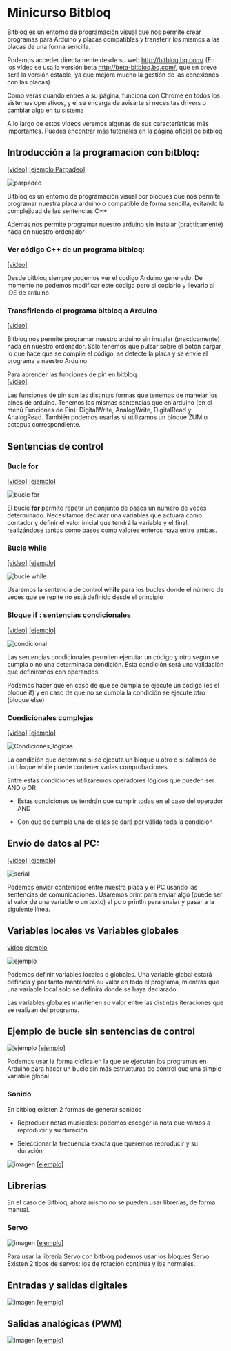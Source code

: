 # Minicurso Bitbloq

Bitbloq es un entorno de programación visual que nos permite crear programas para Arduino y placas compatibles y transferir los mismos a las placas de una forma sencilla. 

Podemos acceder directamente desde su web  http://bitbloq.bq.com/
(En los vídeo se usa la versión beta http://beta-bitbloq.bq.com/, que en breve será la versión estable, ya que mejora mucho la gestión de las conexiones con las placas)

Como verás cuando entres a su página, funciona con Chrome en todos los sistemas operativos, y el se encarga de avisarte si necesitas drivers o cambiar algo en tu sistema

A lo largo de estos vídeos veremos algunas de sus características más importantes. Puedes encontrar más tutoriales en la página [oficial de bitbloq](http://diwo.bq.com/tag/bitbloq/)



## Introducción a la programacion con bitbloq: 
[[vídeo]](http://youtu.be/3hqwEtsN-Wk) [[ejemplo Parpadeo]](./ejemplosBitbloq/parpadeo.xml)

![parpadeo](./ejemplosBitbloq/Parpadeo.png)

Bitbloq es un entorno de programación visual por bloques que nos permite programar nuestra placa arduino o compatible de forma sencilla, evitando la complejidad de las sentencias C++

Además nos permite programar nuestro arduino sin instalar (practicamente) nada en nuestro ordenador


### Ver código C++ de un programa bitbloq:  
[[vídeo]](http://youtu.be/lqEB5Pv8JUs) 

Desde bitbloq siempre podemos ver el codigo Arduino generado. De momento no podemos modificar este código pero si copiarlo y llevarlo al IDE de arduino


### Transfiriendo el programa bitbloq a Arduino 
[[vídeo]](http://youtu.be/OZV2lG3xl18) 

Bitbloq nos permite programar nuestro arduino sin instalar (practicamente) nada en nuestro ordenador. Sólo tenemos que pulsar sobre el botón cargar lo que hace que se compile el código, se detecte la placa y se envíe el programa a naestro Arduino


Para aprender las funciones de pin en bitbloq  
[[vídeo]](http://youtu.be/zKs0-vwoxMM) 

Las funciones de pin son las distintas formas que tenemos de manejar los pines de arduino. Tenemos las mismas sentencias que en arduino (en el menú Funciones de Pin): DigitalWrite, AnalogWrite, DigitalRead y AnalogRead. También podemos usarlas si utilizamos un bloque ZUM o octopus correspondiente.

## Sentencias de control

### Bucle **for**
[[vídeo]](http://youtu.be/0Af8VdF6h24) [[ejemplo]](./ejemplosBitbloq/bucle_for.xml)

![bucle for](./ejemplosBitbloq/Bucle_for.png)

El bucle **for** permite repetir un conjunto de pasos un número de veces determinado. 
Necesitamos  declarar una variables que actuará como contador y definir el valor inicial que tendrá la variable y el final, realizándose tantos como pasos como valores enteros haya entre ambas.

### Bucle **while** 
[[vídeo]](http://youtu.be/894D9hV8paw) [[ejemplo]](./ejemplosBitbloq/bucle_while.xml)

![bucle while](./ejemplosBitbloq/Bucle_while.png)

Usaremos la sentencia de control **while** para los bucles donde el número de veces que se repite no está definido desde el principio

### Bloque **if** : sentencias condicionales
[[vídeo]](http://youtu.be/dXpDCOzsO2U) [[ejemplo]](./ejemplosBitbloq/condicional.xml)

![condicional](./ejemplosBitbloq/condicional.png)

Las sentencias condicionales permiten ejecutar un código y otro según se cumpla o no una determinada condición. Esta condición será una validación que definiremos con operandos.

Podemos hacer que en caso de que se cumpla se ejecute un código (es el bloque if) y en caso de que no se cumpla la condición se ejecute otro (bloque else)

### Condicionales complejas
[[vídeo]](http://youtu.be/en_Y-_wVyO0) [[ejemplo]](./ejemplosBitbloq/condiciones_if.xml)

![Condiciones_lógicas](./ejemplosBitbloq/Condiciones_lógicas.png)

La condición que determina si se ejecuta un bloque u otro o si salimos de un bloque while puede contener varias comprobaciones. 

Entre estas condiciones utilizaremos operadores lógicos que pueden ser AND o OR

* Estas condiciones se tendrán que cumplir todas en el caso del operador AND

* Con que se cumpla una de elllas se dará por válida toda la condición


## Envío de datos al PC: 
[[vídeo]](http://youtu.be/uAy_reYl8_Y) [[ejemplo]](./ejemplosBitbloq/Serial.xml) 

![serial](./ejemplosBitbloq/Datos_al_pc.png)

Podemos enviar contenidos entre nuestra placa y el PC usando las sentencias de comunicaciones. Usaremos print para enviar algo (puede ser el valor de una variable o un texto) al pc o println para enviar y pasar a la siguiente línea.

## Variables locales vs Variables globales
[vídeo](http://youtu.be/D82lXUWH1Jg) [ejemplo](./ejemplosBitbloq/variables_locals_globales.xml)

![ejemplo](./ejemplosBitbloq/variables_locals_globales.png)

Podemos definir variables locales o globales. Una variable global estará definida y por tanto mantendrá su valor en todo el programa, mientras que una variable local solo se definirá donde se haya declarado.

Las variables globales mantienen su valor entre las distintas iteraciones que se realizan del programa.

## Ejemplo de bucle sin sentencias de control

![ejemplo](.ejemplosBitbloq/Bitbloq_bucle_globales.png)  [[ejemplo]](.ejemplosBitbloq/bucle_con_variable_global.xml)

Podemos usar la forma cíclica en la que se ejecutan los programas en Arduino para hacer un bucle sin más estructuras de control que una simple variable global

### Sonido

En bitbloq existen 2 formas de generar sonidos

* Reproducir notas musicales: podemos escoger la nota que vamos a reproducir y su duración

* Seleccionar la frecuencia exacta que queremos reproducir y su duración

![imagen](./ejemplosBitbloq/sonido.png) [[ejemplo]](./ejemplosBitbloq/sonido.xml)

## Librerías

En el caso de Bitbloq, ahora mismo no se pueden usar librerías, de forma manual.

### Servo

![imagen](./ejemplosBitbloq/Servo.png) [[ejemplo]](./ejemplosBitbloq/Servo.xml)

Para usar la librería Servo con bitbloq podemos usar los bloques Servo. Existen 2 tipos de servos: los de rotación continua y los normales.


## Entradas y salidas digitales

![imagen](./ejemplosBitbloq/Pulsador.png) [[ejemplo]](./ejemplosBitbloq/Pulsador.xml)

## Salidas analógicas (PWM)

![imagen](./ejemplosBitbloq/Salida_Analogica.png) [[ejemplo]](./ejemplosBitbloq/Salida_Analogica.xml)
